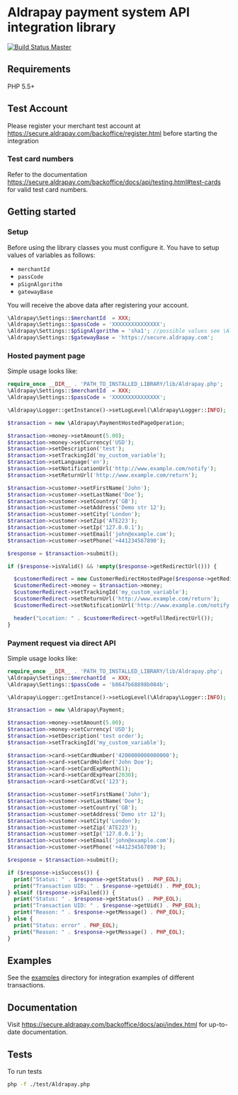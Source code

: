 # Aldrapay payment system API integration library

[![Build Status Master](https://travis-ci.org/bobesku/aldrapay-api-php.svg?branch=master)](https://travis-ci.org/bobesku/aldrapay-api-php)

## Requirements

PHP 5.5+

## Test Account

Please register your merchant test account at https://secure.aldrapay.com/backoffice/register.html before starting the integration


### Test card numbers

Refer to the documentation https://secure.aldrapay.com/backoffice/docs/api/testing.html#test-cards for valid test card numbers.

## Getting started

### Setup

Before using the library classes you must configure it.
You have to setup values of variables as follows:

  * `merchantId`
  * `passCode`
  * `pSignAlgorithm`
  * `gatewayBase`

You will receive the above data after registering your account.

```php
\Aldrapay\Settings::$merchantId  = XXX;
\Aldrapay\Settings::$passCode = 'XXXXXXXXXXXXXXX';
\Aldrapay\Settings::$pSignAlgorithm = 'sha1'; //possible values see \Aldrapay\PSignAlgorithm
\Aldrapay\Settings::$gatewayBase = 'https://secure.aldrapay.com';
```

### Hosted payment page

Simple usage looks like:

```php
require_once __DIR__ . 'PATH_TO_INSTALLED_LIBRARY/lib/Aldrapay.php';
\Aldrapay\Settings::$merchantId  = XXX;
\Aldrapay\Settings::$passCode = 'XXXXXXXXXXXXXXX';

\Aldrapay\Logger::getInstance()->setLogLevel(\Aldrapay\Logger::INFO);

$transaction = new \Aldrapay\PaymentHostedPageOperation;

$transaction->money->setAmount(5.00);
$transaction->money->setCurrency('USD');
$transaction->setDescription('test');
$transaction->setTrackingId('my_custom_variable');
$transaction->setLanguage('en');
$transaction->setNotificationUrl('http://www.example.com/notify');
$transaction->setReturnUrl('http://www.example.com/return');

$transaction->customer->setFirstName('John');
$transaction->customer->setLastName('Doe');
$transaction->customer->setCountry('GB');
$transaction->customer->setAddress('Demo str 12');
$transaction->customer->setCity('London');
$transaction->customer->setZip('ATE223');
$transaction->customer->setIp('127.0.0.1');
$transaction->customer->setEmail('john@example.com');
$transaction->customer->setPhone('+441234567890');

$response = $transaction->submit();

if ($response->isValid() && !empty($response->getRedirectUrl())) {

  $customerRedirect = new CustomerRedirectHostedPage($response->getRedirectUrl(), $response->getUid());
  $customerRedirect->money = $transaction->money;
  $customerRedirect->setTrackingId('my_custom_variable');
  $customerRedirect->setReturnUrl('http://www.example.com/return');
  $customerRedirect->setNotificationUrl('http://www.example.com/notify');

  header("Location: " . $customerRedirect->getFullRedirectUrl());
}
```

### Payment request via direct API

Simple usage looks like:

```php
require_once __DIR__ . 'PATH_TO_INSTALLED_LIBRARY/lib/Aldrapay.php';
\Aldrapay\Settings::$merchantId  = XXX;
\Aldrapay\Settings::$passCode = 'b8647b68898b084b';

\Aldrapay\Logger::getInstance()->setLogLevel(\Aldrapay\Logger::INFO);

$transaction = new \Aldrapay\Payment;

$transaction->money->setAmount(5.00);
$transaction->money->setCurrency('USD');
$transaction->setDescription('test order');
$transaction->setTrackingId('my_custom_variable');

$transaction->card->setCardNumber('4200000000000000');
$transaction->card->setCardHolder('John Doe');
$transaction->card->setCardExpMonth(1);
$transaction->card->setCardExpYear(2030);
$transaction->card->setCardCvc('123');

$transaction->customer->setFirstName('John');
$transaction->customer->setLastName('Doe');
$transaction->customer->setCountry('GB');
$transaction->customer->setAddress('Demo str 12');
$transaction->customer->setCity('London');
$transaction->customer->setZip('ATE223');
$transaction->customer->setIp('127.0.0.1');
$transaction->customer->setEmail('john@example.com');
$transaction->customer->setPhone('+441234567890');

$response = $transaction->submit();

if ($response->isSuccess()) {
  print("Status: " . $response->getStatus() . PHP_EOL);
  print("Transaction UID: " . $response->getUid() . PHP_EOL);
} elseif ($response->isFailed()) {
  print("Status: " . $response->getStatus() . PHP_EOL);
  print("Transaction UID: " . $response->getUid() . PHP_EOL);
  print("Reason: " . $response->getMessage() . PHP_EOL);
} else {
  print("Status: error" . PHP_EOL);
  print("Reason: " . $response->getMessage() . PHP_EOL);
}
```

## Examples

See the [examples](examples) directory for integration examples of different
transactions.

## Documentation

Visit https://secure.aldrapay.com/backoffice/docs/api/index.html for up-to-date documentation.

## Tests

To run tests

```bash
php -f ./test/Aldrapay.php
```
